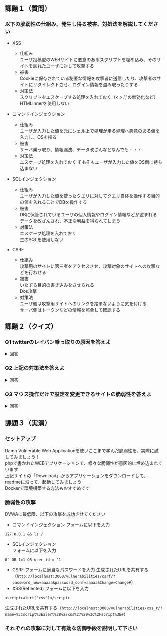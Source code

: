 ## 課題１（質問）

### 以下の脆弱性の仕組み、発生し得る被害、対処法を解説してください
- XSS
  - 仕組み  
  ユーザ投稿型のWEBサイトに悪意のあるスクリプトを埋め込み、そのサイトを訪れたユーザに対して攻撃する
  - 被害  
  Cookieに保存されている秘匿な情報を攻撃者に送信したり、攻撃者のサイトにリダイレクトさせ、ログイン情報を盗み取ったりする
  - 対策法  
  スクリプトをエスケープする処理を入れておく（<,>,",'の無効化など）  
  HTMLInnerを使用しない
  
- コマンドインジェクション
  - 仕組み  
  ユーザが入力した値を元にシェル上で処理が走る処理へ悪意のある値を入力し、OSを操る
  - 被害  
  サーバ乗っ取り、情報漏洩、データ改ざんなどなんでも・・・
  - 対策法  
  エスケープ処理を入れておく
  そもそもユーザが入力した値をOS側に持ち込まない

- SQLインジェクション
  - 仕組み  
  ユーザが入力した値を使ったクエリに対してクエリ自体を操作する目的の値を入れることでDBを操作する
  - 被害  
  DBに保管されているユーザの個人情報やログイン情報などが盗まれる  
  データを改ざんされ、不正な利益を得られてしまう
  - 対策法  
  エスケープ処理を入れておく  
  生のSQLを使用しない
  
- CSRF
  - 仕組み  
  攻撃用のサイトに第三者をアクセスさせ、攻撃対象のサイトへの攻撃などを行わせる
  - 被害  
  いたずら目的の書き込みをさせられる  
  Dos攻撃
  - 対策法  
  ユーザ側は攻撃用サイトへのリンクを踏まないように気を付ける  
  サーバ側はトークンなどの情報を照合して確認する

## 課題２（クイズ）

### Q1 twitterのレイバン乗っ取りの原因を答えよ

<details><summary>回答</summary><div>

パスワードリスト攻撃

</div></details>

### Q2 上記の対策法を答えよ

<details><summary>回答</summary><div>

同一IPからの大量のログイン試行を弾くようにする  
WAF(Web application firewall)を導入する

</div></details>

### Q3 マウス操作だけで設定を変更できるサイトの脆弱性を答えよ

<details><summary>回答</summary><div>

[クリックジャッキング](https://www.ipa.go.jp/security/vuln/websecurity-HTML-1_9.html)

</div></details>



## 課題３（実演）
### セットアップ
Damn Vulnerable Web Applicationを使いここまで学んだ脆弱性を、実際に試してみましょう！  
phpで書かれたWEBアプリケーションで、様々な脆弱性が意図的に埋め込まれています  
上記サイトの「Download」からアプリケーションをダウンロードして、readmeに沿って、起動してみましょう  
Dockerで環境構築する方法もおすすめです  


### 脆弱性の攻撃
DVWAに最低限、以下の攻撃を成功させてください
- コマンドインジェクション
フォームに以下を入力
```
127.0.0.1 && ls /
```

- SQLインジェクション  
フォームに以下を入力
```
0' OR 1=1 OR user_id = '1
```
- CSRF
フォームに適当なパスワードを入力
生成されたURLを共有する（`http://localhost:3000/vulnerabilities/csrf/?password_new=aaaaa&password_conf=aaaaa&Change=Change#`）
- XSS(Reflected)
フォームに以下を入力
```
<script>alert('xss')</script>
```
生成されたURLを共有する（`http://localhost:3000/vulnerabilities/xss_r/?name=%3Cscript%3Ealert%28%27xss%27%29%3C%2Fscript%3E#`）

### それぞれの攻撃に対して有効な防御手段を説明して下さい
